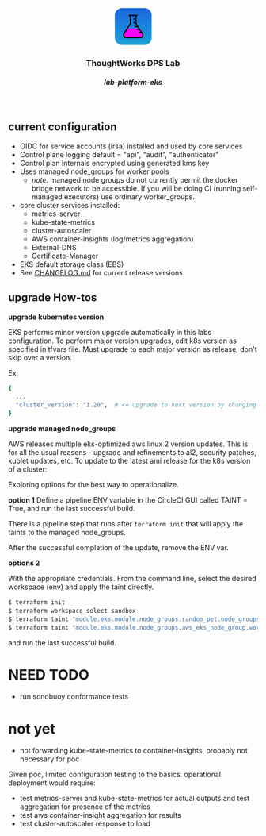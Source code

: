<div align="center">
	<p>
		<img alt="CircleCI Logo" src="https://github.com/ThoughtWorks-DPS/lab-documentation/blob/master/doc/img/dps-lab.png?sanitize=true" width="75" />
	</p>
  <h3>ThoughtWorks DPS Lab</h3>
  <h5>lab-platform-eks</h5>
</div>
<br />

## current configuration

* OIDC for service accounts (irsa) installed and used by core services
* Control plane logging default = "api", "audit", "authenticator"
* Control plan internals encrypted using generated kms key
* Uses managed node_groups for worker pools
  * _note._ managed node groups do not currently permit the docker bridge network to be accessible. If you will be doing CI (running self-managed executors) use ordinary worker_groups.
* core cluster services installed:
  * metrics-server
  * kube-state-metrics
  * cluster-autoscaler
  * AWS container-insights (log/metrics aggregation)
  * External-DNS
  * Certificate-Manager
* EKS default storage class (EBS)
* See [CHANGELOG.md](./CHANGELOG.md) for current release versions

## upgrade How-tos

**upgrade kubernetes version**

EKS performs minor version upgrade automatically in this labs configuration. To perform major version upgrades, edit k8s version as specified in tfvars file. Must upgrade to each major version as release; don't skip over a version.

Ex:
```bash
{
  ...
  "cluster_version": "1.20",  # <= upgrade to next version by changing to "1.21"
}
```

**upgrade managed node_groups**

AWS releases multiple eks-optimized aws linux 2 version updates. This is for all the usual reasons - upgrade and refinements to al2, security patches, kublet updates, etc. To update to the latest ami release for the k8s version of a cluster:

Exploring options for the best way to operationalize.

__option 1__
Define a pipeline ENV variable in the CircleCI GUI called TAINT = True, and run the last successful build.

There is a pipeline step that runs after `terraform init` that will apply the taints to the managed node_groups.

After the successful completion of the update, remove the ENV var.

__options 2__

With the appropriate credentials. From the command line, select the desired workspace (env) and apply the taint directly.
```bash
$ terraform init
$ terraform workspace select sandbox
$ terraform taint "module.eks.module.node_groups.random_pet.node_groups[\"side_a\"]"
$ terraform taint "module.eks.module.node_groups.aws_eks_node_group.workers[\"side_a\"]"
```
and run the last successful build.

# NEED TODO

- run sonobuoy conformance tests

# not yet

- not forwarding kube-state-metrics to container-insights, probably not necessary for poc

Given poc, limited configuration testing to the basics. operational deployment would require:

- test metrics-server and kube-state-metrics for actual outputs and test aggregation for presence of the metrics
- test aws container-insight aggregation for results
- test cluster-autoscaler response to load
